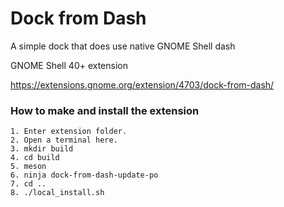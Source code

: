 # Dock from Dash

A simple dock that does use native GNOME Shell dash

GNOME Shell 40+ extension

https://extensions.gnome.org/extension/4703/dock-from-dash/


### How to make and install the extension

    1. Enter extension folder.
    2. Open a terminal here.
    3. mkdir build
    4. cd build
    5. meson
    6. ninja dock-from-dash-update-po
    7. cd ..
    8. ./local_install.sh
